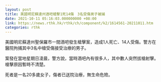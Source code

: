 ```yaml
---
layout: post
title: 美國明尼蘇達州酒吧槍擊1死14傷　3名受傷男子被捕
date: 2021-10-11 05:16:03.000000000 +08:00
link: https://news.rthk.hk/rthk/ch/component/k2/1614561-20211011.htm
categories: rthk
---
```


美國明尼蘇達州聖保羅市一間酒吧發生槍擊案，造成1人死亡、14人受傷。警方在醫院拘捕其中3名中槍受傷接受治療的男子。

案發在當地星期日淩晨，警方說，當時酒吧內有很多人，其中數人突然拔槍射擊。槍擊原因暫時不清楚。

死者是一名20多歲女子，傷者已送院治療，無生命危險。
